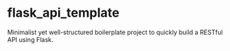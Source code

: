 # flask_api_template
Minimalist yet well-structured boilerplate project to quickly build a RESTful API using Flask.
